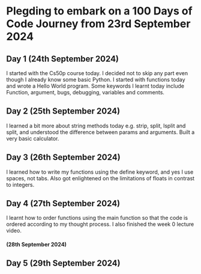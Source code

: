 # Plegding to embark on a 100 Days of Code Journey from 23rd September 2024


## Day 1 (24th September 2024)
I started with the Cs50p course today. I decided not to skip any part even though I already know some basic Python.  I started with functions today and wrote a Hello World program. Some keywords I learnt today include  Function, argument, bugs, debugging, variables and comments.

## Day 2 (25th September 2024)
I learned a bit more about string methods today e.g. strip, split, lsplit and split, and understood the difference between params and arguments. Built a very basic calculator. 


## Day 3 (26th September 2024)
I learned how to write my functions using the define keyword, and yes I use spaces, not tabs. Also got enlightened on the limitations of floats in contrast to integers.


## Day 4 (27th September 2024)
I learnt how to order functions using the main function so that the code is ordered according to my thought process. I also finished the week 0 lecture video.  

#### (28th September 2024)

## Day 5 (29th September 2024)

